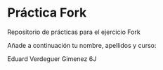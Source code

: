 # Práctica Fork
Repositorio de prácticas para el ejercicio Fork

Añade a continuación tu nombre,  apellidos y curso:

Eduard Verdeguer Gimenez  6J
